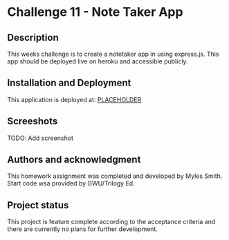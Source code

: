# Challenge 11 - Note Taker App

## Description

This weeks challenge is to create a notetaker app in using express.js. This app should be deployed live on heroku and accessible publicly.

## Installation and Deployment

This application is deployed at: [PLACEHOLDER](#)

## Screeshots

TODO: Add screenshot

## Authors and acknowledgment

This homework assignment was completed and developed by Myles Smith. Start code wsa provided by GWU/Trilogy Ed.

## Project status

This project is feature complete according to the acceptance criteria and there are currently no plans for further development.